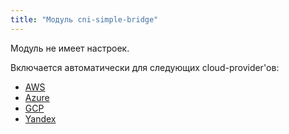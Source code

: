 ```yaml
---
title: "Модуль cni-simple-bridge"
---
```


Модуль не имеет настроек.

Включается автоматически для следующих cloud-provider'ов:
- [AWS](../../modules/030-cloud-provider-aws/)
- [Azure](../../modules/030-cloud-provider-azure/)
- [GCP](../../modules/030-cloud-provider-gcp/)
- [Yandex](../../modules/030-cloud-provider-yandex/)
